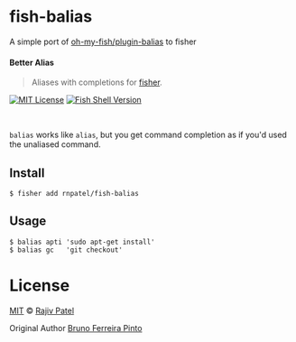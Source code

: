# fish-balias
A simple port of [oh-my-fish/plugin-balias](https://github.com/oh-my-fish/plugin-balias) to fisher


#### Better Alias
> Aliases with completions for [fisher][fisher-link].

[![MIT License](https://img.shields.io/badge/license-MIT-007EC7.svg?style=flat-square)](/LICENSE)
[![Fish Shell Version](https://img.shields.io/badge/fish-v2.2.0-007EC7.svg?style=flat-square)](http://fishshell.com)

<br/>

`balias` works like `alias`, but you get command completion as if you'd used the unaliased command.

## Install

```fish
$ fisher add rnpatel/fish-balias
```

## Usage

```fish
$ balias apti 'sudo apt-get install'
$ balias gc   'git checkout'
```

# License

[MIT][mit] © [Rajiv Patel][author]

Original Author [Bruno Ferreira Pinto][original-author]

[mit]:            http://opensource.org/licenses/MIT
[fisher-link]:    https://github.com/jorgebucaran/fisher
[author]:         http://github.com/rnpatel
[original-author]: http://github.com/bpinto

[license-badge]:  https://img.shields.io/badge/license-MIT-007EC7.svg?style=flat-square
